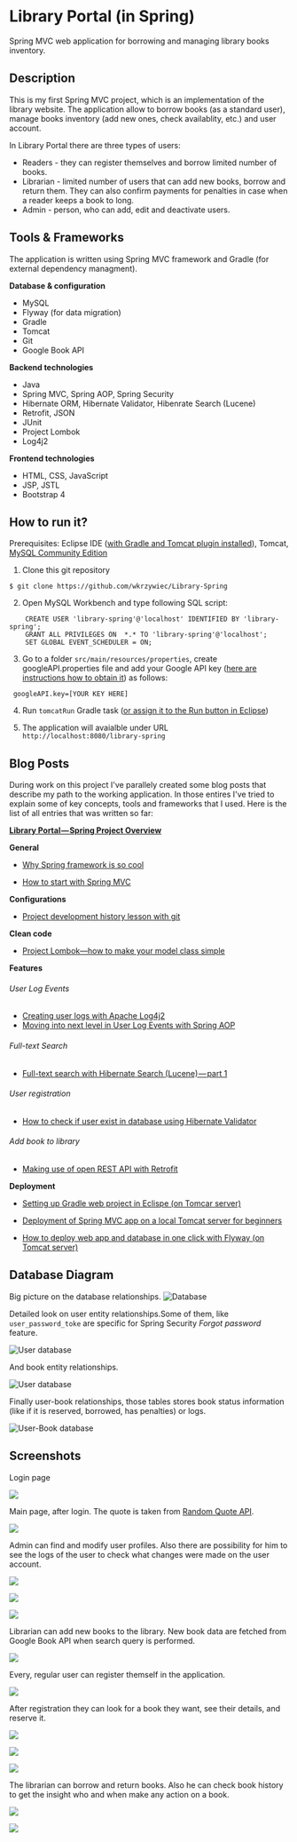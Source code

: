 # Library Portal (in Spring)

Spring MVC web application for borrowing and managing library books inventory.

## Description

This is my first Spring MVC project, which is an implementation of the library website. The application allow to borrow books (as a standard user),
manage books inventory (add new ones, check availablity, etc.) and user account.

In Library Portal there are three types of users: 
 * Readers - they can register themselves and borrow limited number of books.
 * Librarian - limited number of users that can add new books, borrow and return them. They can also confirm payments for penalties in case when a reader keeps a book to long.
 * Admin - person, who can add, edit and deactivate users.

## Tools & Frameworks

The application is written using Spring MVC framework and Gradle (for external dependency managment).

**Database & configuration**
* MySQL
* Flyway (for data migration)
* Gradle
* Tomcat
* Git
* Google Book API

**Backend technologies**
* Java
* Spring MVC, Spring AOP, Spring Security
* Hibernate ORM, Hibernate Validator, Hibenrate Search (Lucene)
* Retrofit, JSON
* JUnit
* Project Lombok
* Log4j2

**Frontend technologies**
* HTML, CSS, JavaScript
* JSP, JSTL
* Bootstrap 4

## How to run it?

Prerequisites: Eclipse IDE ([with Gradle and Tomcat plugin installed](https://medium.com/@wkrzywiec/setting-up-gradle-spring-project-in-eclipse-on-tomcat-server-77d68454fd8d)), Tomcat, [MySQL Community Edition](https://www.mysql.com/products/community/)

1. Clone this git repository

` $ git clone https://github.com/wkrzywiec/Library-Spring `

2. Open MySQL Workbench and type following SQL script:

```
	CREATE USER 'library-spring'@'localhost' IDENTIFIED BY 'library-spring';
	GRANT ALL PRIVILEGES ON  *.* TO 'library-spring'@'localhost';
	SET GLOBAL EVENT_SCHEDULER = ON;
 ```
 
 3. Go to a folder `src/main/resources/properties`, create googleAPI.properties file and add your Google API key ([here are instructions how to obtain it](https://cloud.google.com/docs/authentication/api-keys)) as follows:
 
 `  googleAPI.key=[YOUR KEY HERE] `
 
 4. Run `tomcatRun` Gradle task ([or assign it to the Run button in Eclipse](https://medium.com/@wkrzywiec/setting-up-gradle-spring-project-in-eclipse-on-tomcat-server-77d68454fd8d#4986))
 
 5. The application will avaialble under URL `http://localhost:8080/library-spring`

## Blog Posts

During work on this project I've parallely created some blog posts that describe my path to the working application. In those entires I've tried to explain some of key concepts, tools and frameworks that I used. Here is the list of all entries that was written so far:

**[Library Portal — Spring Project Overview](https://medium.com/@wkrzywiec/library-portal-spring-project-overview-ddbf910dcb95)**

**General**
* [Why Spring framework is so cool](https://medium.com/@wkrzywiec/why-spring-framework-is-so-cool-8472ceabaab1)

* [How to start with Spring MVC](https://medium.com/@wkrzywiec/how-to-start-with-spring-mvc-309dec3c59fd)

**Configurations**

* [Project development history lesson with git](https://medium.com/@wkrzywiec/project-development-history-lesson-with-git-424b9940ad84)

**Clean code**

* [Project Lombok—how to make your model class simple](https://medium.com/@wkrzywiec/project-lombok-how-to-make-your-model-class-simple-ad71319c35d5)

**Features**
###### User Log Events

* [Creating user logs with Apache Log4j2](https://medium.com/@wkrzywiec/creating-user-logs-with-apache-log4j2-90bfeb8a0d3f)
* [Moving into next level in User Log Events with Spring AOP](https://medium.com/@wkrzywiec/moving-into-next-level-in-user-log-events-with-spring-aop-3b4435892f16)

###### Full-text Search

* [Full-text search with Hibernate Search (Lucene) — part 1](https://medium.com/@wkrzywiec/full-text-search-with-hibernate-search-lucene-part-1-e245b889aa8e)

###### User registration

* [How to check if user exist in database using Hibernate Validator](https://medium.com/@wkrzywiec/how-to-check-if-user-exist-in-database-using-hibernate-validator-eab110429a6)

###### Add book to library

* [Making use of open REST API with Retrofit](https://medium.com/@wkrzywiec/making-use-of-open-rest-api-with-retrofit-dac6094f0522)

**Deployment**

* [Setting up Gradle web project in Eclispe (on Tomcar server)](https://medium.com/@wkrzywiec/setting-up-gradle-spring-project-in-eclipse-on-tomcat-server-77d68454fd8d)

* [Deployment of Spring MVC app on a local Tomcat server for beginners](https://medium.com/@wkrzywiec/deployment-of-spring-mvc-app-on-a-local-tomcat-server-for-beginners-3dfff9161908)

* [How to deploy web app and database in one click with Flyway (on Tomcat server)](https://medium.com/@wkrzywiec/how-to-deploy-web-app-and-database-in-one-click-with-flyway-on-tomcat-server-26b580e09e38)


## Database Diagram

Big picture on the database relationships.
![Database](https://github.com/wkrzywiec/Library-Spring/blob/master/img/database.PNG)

Detailed look on user entity relationships.Some of them, like `user_password_toke` are specific for Spring Security *Forgot password* feature.

![User database](https://github.com/wkrzywiec/Library-Spring/blob/master/img/dbuser.PNG)

And book entity relationships.

![User database](https://github.com/wkrzywiec/Library-Spring/blob/master/img/dbbook.PNG)

Finally user-book relationships, those tables stores book status information (like if it is reserved, borrowed, has penalties) or logs.

![User-Book database](https://github.com/wkrzywiec/Library-Spring/blob/master/img/user_book.PNG)


## Screenshots

Login page

![](https://github.com/wkrzywiec/Library-Spring/blob/master/img/login-page.PNG)


Main page, after login. The quote is taken from [Random Quote API](https://talaikis.com/).

![](https://github.com/wkrzywiec/Library-Spring/blob/master/img/main.PNG)


Admin can find and modify user profiles. Also there are possibility for him to see the logs of the user to check what changes were made on the user account.

![](https://github.com/wkrzywiec/Library-Spring/blob/master/img/user-list.PNG)

![](https://github.com/wkrzywiec/Library-Spring/blob/master/img/user-details.PNG)

![](https://github.com/wkrzywiec/Library-Spring/blob/master/img/user-log.PNG)


Librarian can add new books to the library. New book data are fetched from Google Book API when search query is performed.

![](https://github.com/wkrzywiec/Library-Spring/blob/master/img/add-book.PNG)


Every, regular user can register themself in the application.

![](https://github.com/wkrzywiec/Library-Spring/blob/master/img/registration.PNG)


After registration they can look for a book they want, see their details, and reserve it.

![](https://github.com/wkrzywiec/Library-Spring/blob/master/img/search-book.PNG)

![](https://github.com/wkrzywiec/Library-Spring/blob/master/img/book-details.PNG)

![](https://github.com/wkrzywiec/Library-Spring/blob/master/img/reservation.PNG)


The librarian can borrow and return books. Also he can check book history to get the insight who and when make any action on a book.

![](https://github.com/wkrzywiec/Library-Spring/blob/master/img/manage.PNG)

![](https://github.com/wkrzywiec/Library-Spring/blob/master/img/library-log.PNG)
